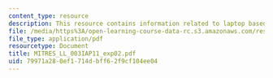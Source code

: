 ```yaml
---
content_type: resource
description: This resource contains information related to laptop based radar.
file: /media/https%3A/open-learning-course-data-rc.s3.amazonaws.com/res-ll-003-build-a-small-radar-system-capable-of-sensing-range-doppler-and-synthetic-aperture-radar-imaging-january-iap-2011/79971a280ef1714dbff62f9cf104ee04_MITRES_LL_003IAP11_exp02.pdf
file_type: application/pdf
resourcetype: Document
title: MITRES_LL_003IAP11_exp02.pdf
uid: 79971a28-0ef1-714d-bff6-2f9cf104ee04
---
```

